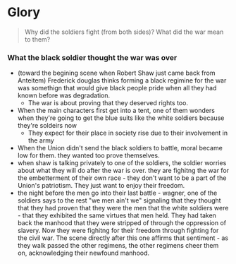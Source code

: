 # Glory
> Why did the soldiers fight (from both sides)? What did the war mean to them?

### What the black soldier thought the war was over
- (toward the begining scene when Robert Shaw just came back from Anteitem) Frederick douglas thinks forming a black regimine for the war was somethign that would give black people pride when all they had known before was degradation.
    + The war is about proving that they deserved rights too.
- When the main characters first get into a tent, one of them wonders when they're going to get the blue suits like the white soldiers because they're soldeirs now
    + They expect for their place in society rise due to their involvement in the army
- When the Union didn't send the black soldiers to battle, moral became low for them. they wanted too prove themselves.
- when shaw is talking privately to one of the soldiers, the soldier worries about what they will do after the war is over. they are fighitng the war for the embetterment of their own race - they don't want to be a part of the Union's patriotism. They just want to enjoy their freedom.
- the night before the men go into their last battle - wagner, one of the soldiers says to the rest "we men ain't we" signaling that they thought that they had proven that they were the men that the white soldiers were - that they exhibited the same virtues that men held. They had taken back the manhood that they were stripped of through the oppression of slavery. Now they were fighitng for their freedom through fighting for the civil war. The scene directly after this one affirms that sentiment - as they walk passed the other regimens, the other regimens cheer them on, acknowledging their newfound manhood. 
